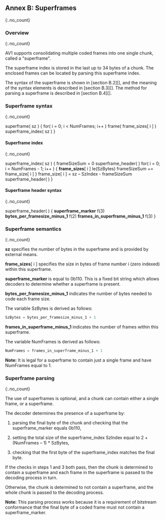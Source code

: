 ## Annex B: Superframes
{:.no_count}


### Overview
{:.no_count}

AV1 supports consolidating multiple coded frames into one single chunk, called
a "superframe".

The superframe index is stored in the last up to 34 bytes of a chunk. The
enclosed frames can be located by parsing this superframe index.

The syntax of the superframe is shown in [section B.2][], and the meaning of the
syntax elements is described in [section B.3][]. The method for parsing a
superframe is described in [section B.4][].


### Superframe syntax
{:.no_count}

<div class="syntax">
superframe( sz ) {
    for( i = 0; i < NumFrames; i++ )
        frame( frame_sizes[ i ] )
    superframe_index( sz )
}
</div>


#### Superframe index
{:.no_count}

<div class="syntax">
superframe_index( sz ) {
    frameSizeSum = 0
    superframe_header( )
    for( i = 0; i < NumFrames - 1; i++ ) {
        <b>frame_sizes</b>[ i ]                                              le(SzBytes)
        frameSizeSum += frame_size[ i ]
    }
    frame_size[ i ] = sz – SzIndex - frameSizeSum
    superframe_header( )
}
</div>


#### Superframe header syntax
{:.no_count}

<div class="syntax">
superframe_header( ) {
    <b>superframe_marker</b>                                                 f(3)
    <b>bytes_per_framesize_minus_1</b>                                       f(2)
    <b>frames_in_superframe_minus_1</b>                                      f(3)
}
</div>


### Superframe semantics
{:.no_count}

**sz** specifies the number of bytes in the superframe and is provided by
external means.

**frame_sizes**[ i ] specifies the size in bytes of frame number i (zero
indexed) within this superframe.

**superframe_marker** is equal to 0b110. This is a fixed bit string which
allows decoders to determine whether a superframe is present.

**bytes_per_framesize_minus_1** indicates the number of bytes needed to code
each frame size.

The variable SzBytes is derived as follows:

~~~~~ c
SzBytes = bytes_per_framesize_minus_1 + 1
~~~~~

**frames_in_superframe_minus_1** indicates the number of frames within this
superframe.

The variable NumFrames is derived as follows:

~~~~~ c
NumFrames = frames_in_superframe_minus_1 + 1
~~~~~

**Note:** It is legal for a superframe to contain just a single frame and have
NumFrames equal to 1.


### Superframe parsing
{:.no_count}

The use of superframes is optional, and a chunk can contain either a single
frame, or a superframe.

The decoder determines the presence of a superframe by:

  1. parsing the final byte of the chunk and checking that the superframe_marker
     equals 0b110,

  2. setting the total size of the superframe_index SzIndex equal
     to 2 + (NumFrames – 1) * SzBytes,

  3. checking that the first byte of the superframe_index matches the final
     byte.

If the checks in steps 1 and 3 both pass, then the chunk is determined to
contain a superframe and each frame in the superframe is passed to the decoding
process in turn.

Otherwise, the chunk is determined to not contain a superframe, and the whole
chunk is passed to the decoding process.

**Note:** This parsing process works because it is a requirement of bitstream
conformance that the final byte of a coded frame must not contain a
superframe_marker.
